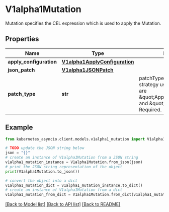# V1alpha1Mutation

Mutation specifies the CEL expression which is used to apply the Mutation.

## Properties

Name | Type | Description | Notes
------------ | ------------- | ------------- | -------------
**apply_configuration** | [**V1alpha1ApplyConfiguration**](V1alpha1ApplyConfiguration.md) |  | [optional] 
**json_patch** | [**V1alpha1JSONPatch**](V1alpha1JSONPatch.md) |  | [optional] 
**patch_type** | **str** | patchType indicates the patch strategy used. Allowed values are \&quot;ApplyConfiguration\&quot; and \&quot;JSONPatch\&quot;. Required. | 

## Example

```python
from kubernetes_asyncio.client.models.v1alpha1_mutation import V1alpha1Mutation

# TODO update the JSON string below
json = "{}"
# create an instance of V1alpha1Mutation from a JSON string
v1alpha1_mutation_instance = V1alpha1Mutation.from_json(json)
# print the JSON string representation of the object
print(V1alpha1Mutation.to_json())

# convert the object into a dict
v1alpha1_mutation_dict = v1alpha1_mutation_instance.to_dict()
# create an instance of V1alpha1Mutation from a dict
v1alpha1_mutation_from_dict = V1alpha1Mutation.from_dict(v1alpha1_mutation_dict)
```
[[Back to Model list]](../README.md#documentation-for-models) [[Back to API list]](../README.md#documentation-for-api-endpoints) [[Back to README]](../README.md)


